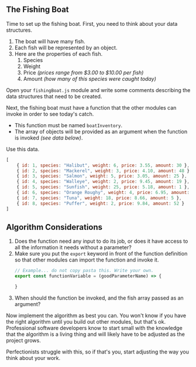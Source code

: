 ## The Fishing Boat

Time to set up the fishing boat. First, you need to think about your data structures.

1. The boat will have many fish.
1. Each fish will be represented by an object.
1. Here are the properties of each fish.
    1. Species
    1. Weight
    1. Price _(prices range from $3.00 to $10.00 per fish)_
    1. Amount _(how many of this species were caught today)_

Open your `fishingBoat.js` module and write some comments describing the data structures that need to be created.

Next, the fishing boat must have a function that the other modules can invoke in order to see today's catch.

* This function must be named `boatInventory`.
* The array of objects will be provided as an argument when the function is invoked _(see data below)_.

Use this data.

```js
[
    { id: 1, species: "Halibut", weight: 6, price: 3.55, amount: 30 },
    { id: 2, species: "Mackerel", weight: 3, price: 4.10, amount: 48 },
    { id: 3, species: "Salmon", weight: 5, price: 3.05, amount: 25 },
    { id: 4, species: "Walleye", weight: 2, price: 9.45, amount: 19 },
    { id: 5, species: "Sunfish", weight: 25, price: 5.18, amount: 1 },
    { id: 6, species: "Orange Roughy", weight: 4, price: 6.95, amount: 37 },
    { id: 7, species: "Tuna", weight: 18, price: 8.66, amount: 5 },
    { id: 8, species: "Puffer", weight: 2, price: 9.84, amount: 52 }
]
```

## Algorithm Considerations

1. Does the function need any input to do its job, or does it have access to all the information it needs without a parameter?
1. Make sure you put the `export` keyword in front of the function definition so that other modules can import the function and invoke it.
    ```js
    // Example... do not copy pasta this. Write your own.
    export const functionVariable = (goodParameterName) => {

    }
    ```
1. When should the function be invoked, and the fish array passed as an argument?

Now implement the algorithm as best you can. You won't know if you have the right algorithm until you build out other modules, but that's ok. Professional software developers know to start small with the knowledge that the algorithm is a living thing and will likely have to be adjusted as the project grows.

Perfectionists struggle with this, so if that's you, start adjusting the way you think about your work.